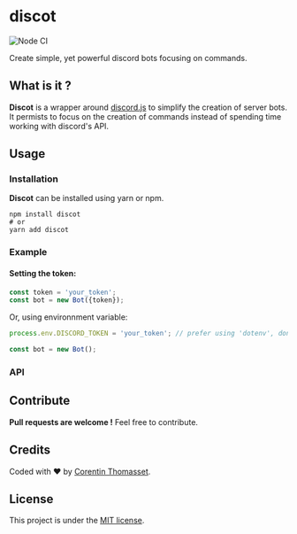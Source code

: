 # discot
![Node CI](https://github.com/CorentinTh/discot/workflows/Node%20CI/badge.svg)

Create simple, yet powerful discord bots focusing on commands.

## What is it ?
**Discot** is a wrapper around [discord.js](https://discord.js.org/) to simplify the creation of server bots. It permists to focus on the creation of commands instead of spending time working with discord's API.
<!--
## Create your bot
### 1. Discord token
First, you'll need a bot token. To do so, you'll need to create a discord application **[here](https://discordapp.com/developers/applications/)**. 
-->
## Usage
### Installation
**Discot** can be installed using yarn or npm.

```shell
npm install discot
# or
yarn add discot
```
### Example
#### Setting the token:
```javascript
const token = 'your_token';
const bot = new Bot({token});
```
Or, using environnment variable:
```javascript
process.env.DISCORD_TOKEN = 'your_token'; // prefer using 'dotenv', don't set your env inside the program

const bot = new Bot();
```

### API

## Contribute
**Pull requests are welcome !** Feel free to contribute.

## Credits
Coded with ❤️ by [Corentin Thomasset](//corentin-thomasset.fr).

## License
This project is under the [MIT license](./LICENSE).
